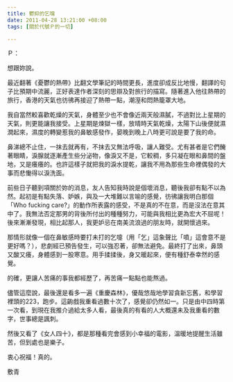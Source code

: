 ```yaml
---
title: 鬱抑的乞嚏
date: 2011-04-28 13:21:00 +08:00
tags: [關於代號Ｐ的一切]

---
```


Ｐ：  
  
想跟妳說。  
  
最近翻著《憂鬱的熱帶》比翻文學筆記的時間更長，進度卻成反比地慢，翻譯的句子比預期中流麗，正好表達作者深刻的思辯及對旅行的描寫。隨著進入他往熱帶的旅行，香港的天氣也彷彿再接迎了熱帶一點，潮溼和悶熱籠罩大地。  
  
我自當然較喜歡乾燥的天氣，身體至少也不會像近兩天般濕膩，不過對比上星期的天氣，則更能讓我接受。上星期是煉獄一樣，放晴時天氣乾燥，太陽下山後便就濕潤起來，濕度的轉變惹我的鼻敏感發作，晏晚到晚上八時更可說是要了我的命。  
  
鼻涕總不止住，一抹去就再有，不抹去又無法呼吸，讓人難受。尤有甚者是它們醃著眼睛，淚腺就逐漸產生些分泌物，像淚又不是，它較稠，多只凝在眼和鼻間的盤地，又是癢癢的。也許這樣子就把我的淚水提乾，讓我不用為那些生命裡偶發的大事而悲慟得以淚洗面。  
  
前些日子聽到項關於妳的消息，友人告知我時說是個壞消息，聽後我卻有點不以為然。起初是有點失落、妒嫉，與及一大堆難以言喻的感覺，彷彿讓我明白那個「Who fucking care?」的動作所表露的感受，不是真的不在意，而是沒法在意其中了。我無法否定那男的背後所付出的種種努力，可能與我相比更為宏大不屈呢！後來漸漸發現，相比起那人，我更妒忌在南美流浪過的朋友時，就開懷過來。  
  
那情形就像一個在鼻敏感時要打未打的乞嚏（用「乞」這象聲比「噴」這會意不是更好嗎？），悲劇經已預告發生，可以強忍著，卻無法避免。最終打了出來，鼻頭又酸又癢，身體感到一股寒意。用手揉揉後，身又暖起來，便有種舒泰幸然的感覺。  
  
的確，更讓人苦痛的事我都經歷了，再苦痛一點點也能熬過。  
  
儘管這麼說，最後還是看多一遍《重慶森林》，優哉悠哉地學習貪新忘舊，和學習裡頭的223，跑步。這齣戲我重看過數十次了，感覺卻仍然如一。只是由中四時第一次看，到現在我推介過給太多人看，最後真的有看的人大概還未及我重看的數字，世事總是諷刺。  
  
然後又看了《女人四十》，都是那種看完會感到小幸福的電影，溫暖地提醒生活雖苦，但到處也是樂子。  
  
衷心祝福！真的。  
  
敷青

